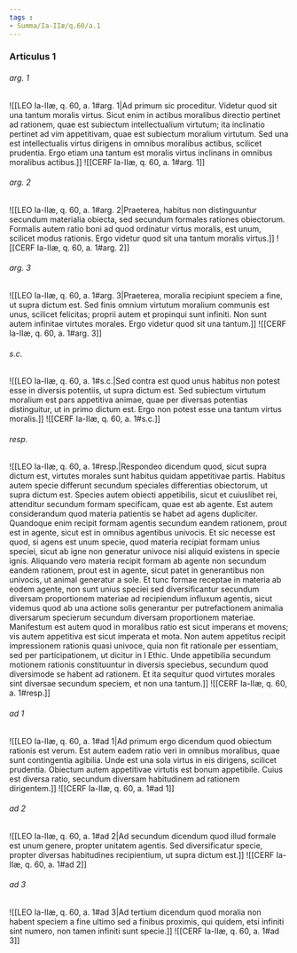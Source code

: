```yaml
---
tags : 
- Summa/Ia-IIæ/q.60/a.1
---
```


### Articulus 1

###### arg. 1
![[LEO Ia-IIæ, q. 60, a. 1#arg. 1|Ad primum sic proceditur. Videtur quod sit una tantum moralis virtus. Sicut enim in actibus moralibus directio pertinet ad rationem, quae est subiectum intellectualium virtutum; ita inclinatio pertinet ad vim appetitivam, quae est subiectum moralium virtutum. Sed una est intellectualis virtus dirigens in omnibus moralibus actibus, scilicet prudentia. Ergo etiam una tantum est moralis virtus inclinans in omnibus moralibus actibus.]]
![[CERF Ia-IIæ, q. 60, a. 1#arg. 1]]

###### arg. 2
![[LEO Ia-IIæ, q. 60, a. 1#arg. 2|Praeterea, habitus non distinguuntur secundum materialia obiecta, sed secundum formales rationes obiectorum. Formalis autem ratio boni ad quod ordinatur virtus moralis, est unum, scilicet modus rationis. Ergo videtur quod sit una tantum moralis virtus.]]
![[CERF Ia-IIæ, q. 60, a. 1#arg. 2]]

###### arg. 3
![[LEO Ia-IIæ, q. 60, a. 1#arg. 3|Praeterea, moralia recipiunt speciem a fine, ut supra dictum est. Sed finis omnium virtutum moralium communis est unus, scilicet felicitas; proprii autem et propinqui sunt infiniti. Non sunt autem infinitae virtutes morales. Ergo videtur quod sit una tantum.]]
![[CERF Ia-IIæ, q. 60, a. 1#arg. 3]]

###### s.c.
![[LEO Ia-IIæ, q. 60, a. 1#s.c.|Sed contra est quod unus habitus non potest esse in diversis potentiis, ut supra dictum est. Sed subiectum virtutum moralium est pars appetitiva animae, quae per diversas potentias distinguitur, ut in primo dictum est. Ergo non potest esse una tantum virtus moralis.]]
![[CERF Ia-IIæ, q. 60, a. 1#s.c.]]

###### resp.
![[LEO Ia-IIæ, q. 60, a. 1#resp.|Respondeo dicendum quod, sicut supra dictum est, virtutes morales sunt habitus quidam appetitivae partis. Habitus autem specie differunt secundum speciales differentias obiectorum, ut supra dictum est. Species autem obiecti appetibilis, sicut et cuiuslibet rei, attenditur secundum formam specificam, quae est ab agente. Est autem considerandum quod materia patientis se habet ad agens dupliciter. Quandoque enim recipit formam agentis secundum eandem rationem, prout est in agente, sicut est in omnibus agentibus univocis. Et sic necesse est quod, si agens est unum specie, quod materia recipiat formam unius speciei, sicut ab igne non generatur univoce nisi aliquid existens in specie ignis. Aliquando vero materia recipit formam ab agente non secundum eandem rationem, prout est in agente, sicut patet in generantibus non univocis, ut animal generatur a sole. Et tunc formae receptae in materia ab eodem agente, non sunt unius speciei sed diversificantur secundum diversam proportionem materiae ad recipiendum influxum agentis, sicut videmus quod ab una actione solis generantur per putrefactionem animalia diversarum specierum secundum diversam proportionem materiae. Manifestum est autem quod in moralibus ratio est sicut imperans et movens; vis autem appetitiva est sicut imperata et mota. Non autem appetitus recipit impressionem rationis quasi univoce, quia non fit rationale per essentiam, sed per participationem, ut dicitur in I Ethic. Unde appetibilia secundum motionem rationis constituuntur in diversis speciebus, secundum quod diversimode se habent ad rationem. Et ita sequitur quod virtutes morales sint diversae secundum speciem, et non una tantum.]]
![[CERF Ia-IIæ, q. 60, a. 1#resp.]]

###### ad 1
![[LEO Ia-IIæ, q. 60, a. 1#ad 1|Ad primum ergo dicendum quod obiectum rationis est verum. Est autem eadem ratio veri in omnibus moralibus, quae sunt contingentia agibilia. Unde est una sola virtus in eis dirigens, scilicet prudentia. Obiectum autem appetitivae virtutis est bonum appetibile. Cuius est diversa ratio, secundum diversam habitudinem ad rationem dirigentem.]]
![[CERF Ia-IIæ, q. 60, a. 1#ad 1]]

###### ad 2
![[LEO Ia-IIæ, q. 60, a. 1#ad 2|Ad secundum dicendum quod illud formale est unum genere, propter unitatem agentis. Sed diversificatur specie, propter diversas habitudines recipientium, ut supra dictum est.]]
![[CERF Ia-IIæ, q. 60, a. 1#ad 2]]

###### ad 3
![[LEO Ia-IIæ, q. 60, a. 1#ad 3|Ad tertium dicendum quod moralia non habent speciem a fine ultimo sed a finibus proximis, qui quidem, etsi infiniti sint numero, non tamen infiniti sunt specie.]]
![[CERF Ia-IIæ, q. 60, a. 1#ad 3]]

